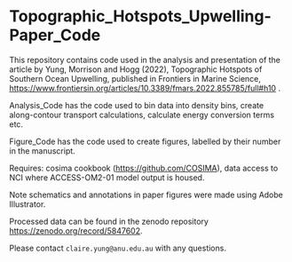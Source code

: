 # Topographic_Hotspots_Upwelling-Paper_Code

This repository contains code used in the analysis and presentation of the article by Yung, Morrison and Hogg (2022), Topographic Hotspots of Southern Ocean Upwelling, published in Frontiers in Marine Science, https://www.frontiersin.org/articles/10.3389/fmars.2022.855785/full#h10 .

Analysis_Code has the code used to bin data into density bins, create along-contour transport calculations, calculate energy conversion terms etc.

Figure_Code has the code used to create figures, labelled by their number in the manuscript.

Requires: cosima cookbook (https://github.com/COSIMA), data access to NCI where ACCESS-OM2-01 model output is housed.

Note schematics and annotations in paper figures were made using Adobe Illustrator.

Processed data can be found in the zenodo repository https://zenodo.org/record/5847602.

Please contact `claire.yung@anu.edu.au` with any questions.
